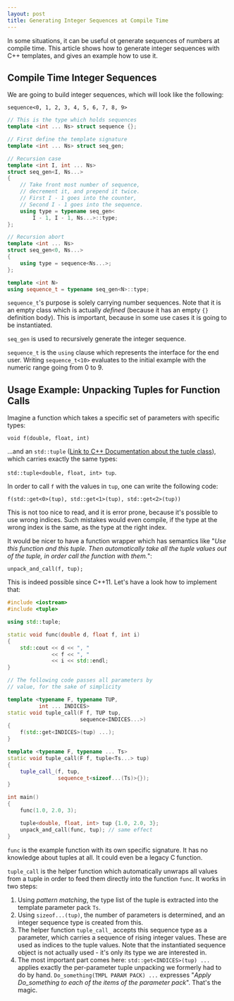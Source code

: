```yaml
---
layout: post
title: Generating Integer Sequences at Compile Time
---
```


In some situations, it can be useful ot generate sequences of numbers at compile time.
This article shows how to generate integer sequences with C++ templates, and gives an example how to use it.

<!--more-->

## Compile Time Integer Sequences

We are going to build integer sequences, which will look like the following:

`sequence<0, 1, 2, 3, 4, 5, 6, 7, 8, 9>`

``` {.cpp .numberLines }
// This is the type which holds sequences
template <int ... Ns> struct sequence {};

// First define the template signature
template <int ... Ns> struct seq_gen;

// Recursion case
template <int I, int ... Ns>
struct seq_gen<I, Ns...>
{
    // Take front most number of sequence,
    // decrement it, and prepend it twice.
    // First I - 1 goes into the counter,
    // Second I - 1 goes into the sequence.
    using type = typename seq_gen<
        I - 1, I - 1, Ns...>::type;
};

// Recursion abort
template <int ... Ns>
struct seq_gen<0, Ns...>
{
    using type = sequence<Ns...>;
};

template <int N>
using sequence_t = typename seq_gen<N>::type;
```

`sequence_t`'s purpose is solely carrying number sequences.
Note that it is an empty class which is actually *defined* (because it has an empty `{}` definition body).
This is important, because in some use cases it is going to be instantiated.

`seq_gen` is used to recursively generate the integer sequence.

`sequence_t` is the `using` clause which represents the interface for the end user. Writing `sequence_t<10>` evaluates to the initial example with the numeric range going from 0 to 9.

## Usage Example: Unpacking Tuples for Function Calls

Imagine a function which takes a specific set of parameters with specific types:

`void f(double, float, int)`

...and an `std::tuple` ([Link to C++ Documentation about the tuple class](http://www.cplusplus.com/reference/tuple/)), which carries exactly the same types:

`std::tuple<double, float, int> tup`.

In order to call `f` with the values in `tup`, one can write the following code:

`f(std::get<0>(tup), std::get<1>(tup), std::get<2>(tup))`

This is not too nice to read, and it is error prone, because it's possible to use wrong indices. 
Such mistakes would even compile, if the type at the wrong index is the same, as the type at the right index.

It would be nicer to have a function wrapper which has semantics like "*Use this function and this tuple. Then automatically take all the tuple values out of the tuple, in order call the function with them.*":

`unpack_and_call(f, tup);`

This is indeed possible since C++11.
Let's have a look how to implement that:

``` {.cpp .numberLines }
#include <iostream>
#include <tuple>

using std::tuple;

static void func(double d, float f, int i)
{
    std::cout << d << ", " 
              << f << ", " 
              << i << std::endl;    
}

// The following code passes all parameters by 
// value, for the sake of simplicity 

template <typename F, typename TUP, 
          int ... INDICES>
static void tuple_call(F f, TUP tup, 
                       sequence<INDICES...>)
{
    f(std::get<INDICES>(tup) ...);   
}

template <typename F, typename ... Ts>
static void tuple_call(F f, tuple<Ts...> tup)
{
    tuple_call_(f, tup, 
                sequence_t<sizeof...(Ts)>{});
}

int main()
{
    func(1.0, 2.0, 3); 

    tuple<double, float, int> tup {1.0, 2.0, 3};
    unpack_and_call(func, tup); // same effect
}
```

`func` is the example function with its own specific signature.
It has no knowledge about tuples at all.
It could even be a legacy C function.

`tuple_call` is the helper function which automatically unwraps all values from a tuple in order to feed them directly into the function `func`.
It works in two steps:

1. Using *pattern matching*, the type list of the tuple is extracted into the template parameter pack `Ts`.
2. Using `sizeof...(tup)`, the number of parameters is determined, and an integer sequence type is created from this.
3. The helper function `tuple_call_` accepts this sequence type as a parameter, which carries a sequence of rising integer values. These are used as indices to the tuple values. Note that the instantiated sequence object is not actually used - it's only its type we are interested in.
4. The most important part comes here: `std::get<INDICES>(tup) ...` applies exactly the per-parameter tuple unpacking we formerly had to do by hand. `Do_something(TMPL PARAM PACK) ...` expresses "*Apply Do_something to each of the items of the parameter pack*". That's the magic.

